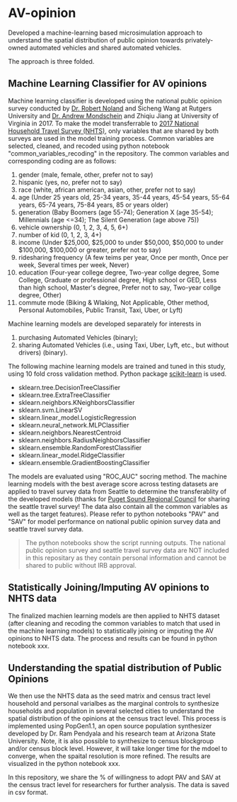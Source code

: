 # AV-opinion
Developed a machine-learning based microsimulation approach to understand the spatial distribution of public opinion towards privately-owned automated vehicles and shared automated vehicles. 

The approach is three folded. 

## Machine Learning Classifier for AV opinions
Machine learning classifier is developed using the national public opinion survey conducted by [Dr. Robert Noland](https://bloustein.rutgers.edu/noland/) and Sicheng Wang at Rutgers University and [Dr. Andrew Mondschein](https://www.arch.virginia.edu/people/andrew-mondschein) and Zhiqiu Jiang at University of Virginia in 2017. To make the model transferrable to [2017 National Household Travel Survey (NHTS)](https://nhts.ornl.gov/), only variables that are shared by both surveys are used in the model training process. Common variables are selected, cleaned, and recoded using python notebook "common_variables_recoding" in the repository. The common variables and corresponding coding are as follows:

1. gender (male, female, other, prefer not to say)
2. hispanic (yes, no, prefer not to say)
3. race (white, african american, asian, other, prefer not to say)
4. age (Under 25 years old, 25-34 years, 35-44 years, 45-54 years, 55-64 years, 65-74 years, 75-84 years, 85 or years older)
5. generation (Baby Boomers (age 55-74); Generation X (age 35-54); Millennials (age <=34); The Silent Generation (age above 75))
6. vehicle ownership (0, 1, 2, 3, 4, 5, 6+)
7. number of kid (0, 1, 2, 3, 4+)
8. income (Under $25,000, $25,000 to under $50,000, $50,000 to under $100,000, $100,000 or greater, prefer not to say)
9. ridesharing frequency (A few teims per year, Once per month, Once per week, Several times per week, Never)
10. education (Four-year college degree, Two-year collge degree, Some College, Graduate or professional degree, High school or GED, Less than high school, Master's degree, Prefer not to say, Two-year collge degree, Other)
11. commute mode (Biking & Wlaking, Not Applicable, Other method, Personal Automobiles, Public Transit, Taxi, Uber, or Lyft)

Machine learning models are developed separately for interests in 

1. purchasing Automated Vehicles (binary);
2. sharing Automated Vehicles (i.e., using Taxi, Uber, Lyft, etc., but without drivers) (binary). 

The following machine learning models are trained and tuned in this study, using 10 fold cross validation method. Python package [scikit-learn](https://scikit-learn.org/stable/) is used.  

* sklearn.tree.DecisionTreeClassifier
* sklearn.tree.ExtraTreeClassifier
* sklearn.neighbors.KNeighborsClassifier
* sklearn.svm.LinearSV
* sklearn.linear_model.LogisticRegression
* sklearn.neural_network.MLPClassifier
* sklearn.neighbors.NearestCentroid
* sklearn.neighbors.RadiusNeighborsClassifier
* sklearn.ensemble.RandomForestClassifier
* sklearn.linear_model.RidgeClassifier
* sklearn.ensemble.GradientBoostingClassifier

The models are evaluated using "ROC_AUC" socring method. The machine learning models with the best average score across testing datasets are applied to travel survey data from Seattle to determine the transferablity of the developed models (thanks for [Puget Sound Regional Council](https://www.psrc.org/) for sharing the seattle travel survey! The data also contain all the common variables as well as the target features). Please refer to python notebooks "PAV" and "SAV" for model performance on national public opinion survey data and seattle travel survey data. 

> The python notebooks show the script running outputs. The national public opinion survey and seattle travel survey data are NOT included in this repositary as they contain personal information and cannot be shared to public without IRB approval. 


## Statistically Joining/Imputing AV opinions to NHTS data
The finalized machien learning models are then applied to NHTS dataset (after cleaning and recoding the common variables to match that used in the machine learning models) to statistically joining or imputing the AV opinions to NHTS data. The process and results can be found in python notebook xxx.
  
## Understanding the spatial distribution of Public Opinions
We then use the NHTS data as the seed matrix and census tract level household and personal varialbes as the marginal controls to synthesize households and population in several selected cities to understand the spatial distribution of the opinions at the census tract level. This process is implemented using PopGen1.1, an open source population synthesizer developed by Dr. Ram Pendyala and his research team at Arizona State University. Note, it is also possible to synthesize to census blockgroup and/or census block level. However, it will take longer time for the mdoel to converge, when the spaital resolution is more refined. The results are visualized in the python notebook xxx. 

In this repository, we share the % of willingness to adopt PAV and SAV at the census tract level for researchers for further analysis. The data is saved in csv format. 


